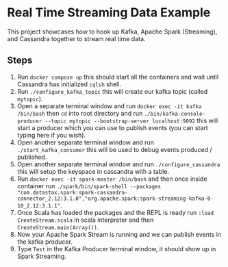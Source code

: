 # Real Time Streaming Data Example

This project showcases how to hook up Kafka, Apache Spark (Streaming), and Cassandra together to stream real time data.

## Steps

1. Run `docker compose up` this should start all the containers and wait until Cassandra has initialized `cqlsh` shell.
2. Run `./configure_kafka_topic` this will create our kafka topic (called `mytopic`).
3. Open a separate terminal window and run `docker exec -it kafka /bin/bash` then `cd` into root directory and run `./bin/kafka-console-producer --topic mytopic --bootstrap-server localhost:9092` this will start a producer which you can use to publish events (you can start typing here if you wish).
4. Open another separate terminal window and run `./start_kafka_consumer` this will be used to debug events produced / published.
5. Open another separate terminal window and run `./configure_cassandra` this will setup the keyspace in cassandra with a table.
6. Run `docker exec -it spark-master /bin/bash` and then once inside container run `./spark/bin/spark-shell --packages "com.datastax.spark:spark-cassandra-connector_2.12:3.1.0","org.apache.spark:spark-streaming-kafka-0-10_2.12:3.1.1"`.
7. Once Scala has loaded the packages and the REPL is ready run `:load CreateStream.scala` in scala interpreter and then `CreateStream.main(Array())`.
8. Now your Apache Spark Stream is running and we can publish events in the kafka producer.
9. Type `Test` in the Kafka Producer terminal window, it should show up in Spark Streaming.